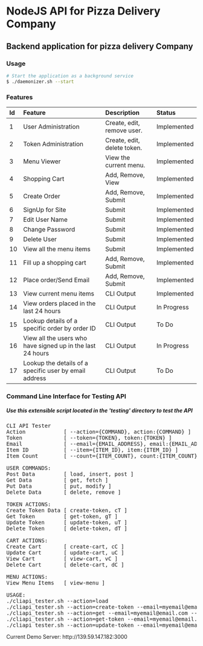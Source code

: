 # NodeJS API for Pizza Delivery Company
## Backend application for pizza delivery Company

### Usage

``` sh
# Start the application as a background service
$ ./daemonizer.sh --start
```





### Features

| Id  | Feature                   | Description                  | Status      |
| :-  | :-----------------------  | :--------------------------  | :---------- |
| 1   | User Administration       | Create, edit, remove user.   | Implemented |
| 2   | Token Administration      | Create, edit, delete token.  | Implemented |
| 3   | Menu Viewer               | View the current menu.       | Implemented |
| 4   | Shopping Cart             | Add, Remove, View            | Implemented |
| 5   | Create Order              | Add, Remove, Submit          | Implemented |
| 6   | SignUp for Site           | Submit                       | Implemented |
| 7   | Edit User Name            | Submit                       | Implemented |
| 8   | Change Password           | Submit                       | Implemented |
| 9   | Delete User               | Submit                       | Implemented |
| 10  | View all the menu items   | Submit                       | Implemented |
| 11  | Fill up a shopping cart   | Add, Remove, Submit          | Implemented |
| 12  | Place order/Send Email    | Add, Remove, Submit          | Implemented |
| 13  | View current menu items   | CLI Output                   | Implemented |
| 14  | View orders placed in the last 24 hours | CLI Output     | In Progress |
| 15  | Lookup details of a specific order by order ID | CLI Output | To Do    |
| 16  | View all the users who have signed up in the last 24 hours | CLI Output | In Progress |
| 17  | Lookup the details of a specific user by email address | CLI Output | To Do |





### Command Line Interface for Testing API

<h5>Use this extensible script located in the 'testing' directory to test the API</h5>

<pre>
CLI API Tester
Action            [ --action={COMMAND}, action:{COMMAND} ]
Token             [ --token={TOKEN}, token:{TOKEN} ]
Email             [ --email={EMAIL_ADDRESS}, email:{EMAIL_ADDRESS} ]
Item ID           [ --item={ITEM_ID}, item:{ITEM_ID} ]
Item Count        [ --count={ITEM_COUNT}, count:{ITEM_COUNT} ]

USER COMMANDS:
Post Data         [ load, insert, post ]
Get Data          [ get, fetch ]
Put Data          [ put, modify ]
Delete Data       [ delete, remove ]

TOKEN ACTIONS:
Create Token Data [ create-token, cT ]
Get Token         [ get-token, gT ]
Update Token      [ update-token, uT ]
Delete Token      [ delete-token, dT ]

CART ACTIONS:
Create Cart       [ create-cart, cC ]
Update Cart       [ update-cart, uC ]
View Cart         [ view-cart, vC ]
Delete Cart       [ delete-cart, dC ]

MENU ACTIONS:
View Menu Items   [ view-menu ]

USAGE:
./cliapi_tester.sh --action=load
./cliapi_tester.sh --action=create-token --email=myemail@email.com
./cliapi_tester.sh --action=get --email=myemail@email.com --token=9zy66v8ktl40fe7qv5f
./cliapi_tester.sh --action=get-token --email=myemail@email.com --token=9zy66v8ktl40fe7qv5f
./cliapi_tester.sh --action=update-token --email=myemail@email.com --token=9zy66v8ktl40fe7qv5f
</pre>


<p>
Current Demo Server: http://139.59.147.182:3000
</p>
